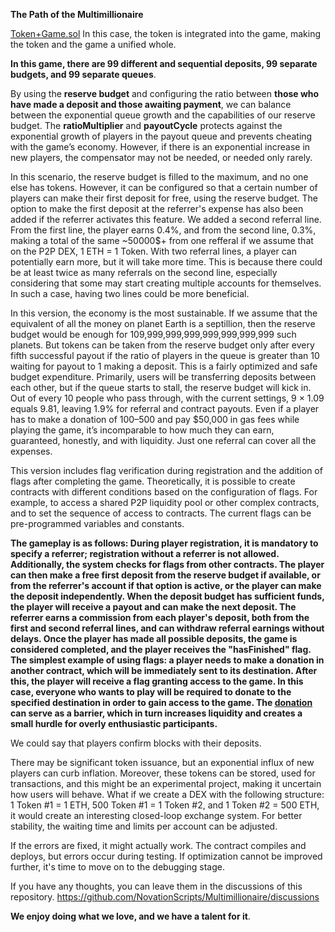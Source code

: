 **The Path of the Multimillionaire**

[Token+Game.sol](https://github.com/NovationScripts/Multimillionaire/blob/main/Token+Game.sol) In this case, the token is integrated into the game, making the token and the game a unified whole.

**In this game, there are 99 different and sequential deposits, 99 separate budgets, and 99 separate queues**.

By using the **reserve budget** and configuring the ratio between **those who have made a deposit and those awaiting payment**, we can balance between the exponential queue growth and the capabilities of our reserve budget. The **ratioMultiplier** and **payoutCycle** protects against the exponential growth of players in the payout queue and prevents cheating with the game’s economy. However, if there is an exponential increase in new players, the compensator may not be needed, or needed only rarely.

In this scenario, the reserve budget is filled to the maximum, and no one else has tokens. However, it can be configured so that a certain number of players can make their first deposit for free, using the reserve budget. The option to make the first deposit at the referrer's expense has also been added if the referrer activates this feature. We added a second referral line. From the first line, the player earns 0.4%, and from the second line, 0.3%, making a total of the same ~50000$+ from one refferal if we assume that on the P2P DEX, 1 ETH = 1 Token. With two referral lines, a player can potentially earn more, but it will take more time. This is because there could be at least twice as many referrals on the second line, especially considering that some may start creating multiple accounts for themselves. In such a case, having two lines could be more beneficial.

In this version, the economy is the most sustainable. If we assume that the equivalent of all the money on planet Earth is a septillion, then the reserve budget would be enough for 109,999,999,999,999,999,999,999 such planets. But tokens can be taken from the reserve budget only after every fifth successful payout if the ratio of players in the queue is greater than 10 waiting for payout to 1 making a deposit.  This is a fairly optimized and safe budget expenditure. Primarily, users will be transferring deposits between each other, but if the queue starts to stall, the reserve budget will kick in. Out of every 10 people who pass through, with the current settings, 9 × 1.09 equals 9.81, leaving 1.9% for referral and contract payouts. Even if a player has to make a donation of $100–$500 and pay $50,000 in gas fees while playing the game, it’s incomparable to how much they can earn, guaranteed, honestly, and with liquidity. Just one referral can cover all the expenses.


This version includes flag verification during registration and the addition of flags after completing the game. Theoretically, it is possible to create contracts with different conditions based on the configuration of flags. For example, to access a shared P2P liquidity pool or other complex contracts, and to set the sequence of access to contracts. The current flags can be pre-programmed variables and constants.

**The gameplay is as follows: During player registration, it is mandatory to specify a referrer; registration without a referrer is not allowed. Additionally, the system checks for flags from other contracts. The player can then make a free first deposit from the reserve budget if available, or from the referrer's account if that option is active, or the player can make the deposit independently. When the deposit budget has sufficient funds, the player will receive a payout and can make the next deposit. The referrer earns a commission from each player's deposit, both from the first and second referral lines, and can withdraw referral earnings without delays. Once the player has made all possible deposits, the game is considered completed, and the player receives the "hasFinished" flag. The simplest example of using flags: a player needs to make a donation in another contract, which will be immediately sent to its destination. After this, the player will receive a flag granting access to the game. In this case, everyone who wants to play will be required to donate to the specified destination in order to gain access to the game. The [donation](https://github.com/NovationScripts/Multimillionaire/blob/main/donationMade.sol) can serve as a barrier, which in turn increases liquidity and creates a small hurdle for overly enthusiastic participants.**

We could say that players confirm blocks with their deposits.

There may be significant token issuance, but an exponential influx of new players can curb inflation. Moreover, these tokens can be stored, used for transactions, and this might be an experimental project, making it uncertain how users will behave. What if we create a DEX with the following structure: 1 Token #1 = 1 ETH, 500 Token #1 = 1 Token #2, and 1 Token #2 = 500 ETH, it would create an interesting closed-loop exchange system. For better stability, the waiting time and limits per account can be adjusted.

If the errors are fixed, it might actually work. The contract compiles and deploys, but errors occur during testing. If optimization cannot be improved further, it's time to move on to the debugging stage.

If you have any thoughts, you can leave them in the discussions of this repository. https://github.com/NovationScripts/Multimillionaire/discussions

**We enjoy doing what we love, and we have a talent for it**.
